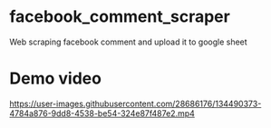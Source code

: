 # facebook_comment_scraper

Web scraping facebook comment and upload it to google sheet

# Demo video

https://user-images.githubusercontent.com/28686176/134490373-4784a876-9dd8-4538-be54-324e87f487e2.mp4

